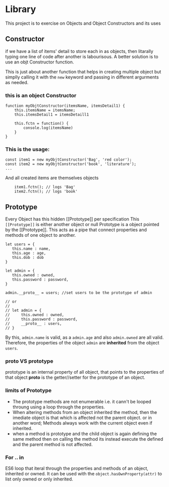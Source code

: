 # Library

This project is to exercise on Objects and Object Constructors
and its uses

## Constructor
 if we have a list of items' detail to store each in as objects, then litarally typing one line of code after another is labourisous. A better solution is to use an objt Constructor function.

 This is just about another function that helps in creating multiple object but simplly calling it with the ```new``` keyword and passing in different argurments as needed.

### this is an object Constructor

```
function myObjtConstructor(itemsName, itemsDetail1) {
    this.itemsName = itemsName;
    this.itemsDetail1 = itemsDetaill1

    this.fctn = function() {
        console.log(itemsName)
    }
}
```

### This is the usage:
```
const item1 = new myObjtConstructor('Bag', 'red color');
const item2 = new myObjtConstructor('book', 'literature');
...
```
And all created items are themselves objects
```
    item1.fctn(); // logs 'Bag'
    item2.fctn(); // logs 'book'
```


## Prototype
Every Object has this hidden [[Prototype]] per specification
This ```[[Prototype]]``` is either another object or null
Prototype is a object pointed by the [[Prototype]].
This acts as a pipe that connect properties and methods of one object to another.


``` 
let users = {
   this.name : name,
   this.age : age,
   this.dob : dob
}

let admin = {
   this.owned : owned,
   this.password : password,
}

admin.__proto__ = users; //set users to be the prototype of admin

// or
//
// let admin = {
//     this.owned : owned,
//     this.password : password,
//     __proto__ : users,
// }
```
By this, ```admin.name``` is valid, as a ```admin.age``` and also ```admin.owned``` are all valid.
Therefore, the properties of the object ```admin``` are **inherited** from the object ```users```.


### __proto__ VS prototype
prototype is an internal property of all object, that points to the properties of that object
__proto__ is the getter//setter for the prototype of an object. 

### limits of Prototype
* The prototype methods are not enumerable i.e. it cann't be looped throung using a loop through the properties.
* When altering methods from an object inherited the method, then the imediate object is that which is affected not the parent object. or in another word; Methods always work with the current object even if inherited.
* when a method is prototype and the child object is again defining the same method then on calling the method its instead execute the defined and the parent method is not affected.



### For .. in
ES6 loop that iteral through the properties and methods  of an object, inherited or owned.
It can be used with the ```object.hasOwnProperty(attr)``` to list only owned or only inherited.
